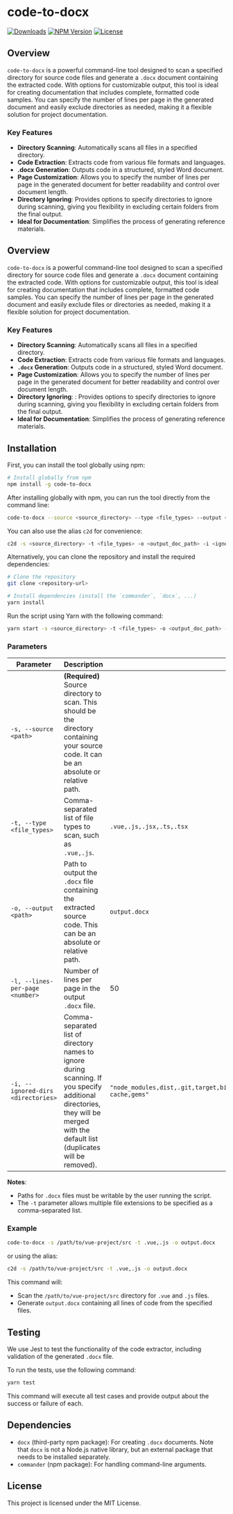 # code-to-docx

<!-- [![Build Status](https://img.shields.io/github/actions/workflow/status/xllily/code-to-docx/ci.yml?branch=main)](https://github.com/xllily/code-to-docx/actions) -->
<!-- [![Coverage](https://img.shields.io/codecov/c/github/xllily/code-to-docx/main)](https://codecov.io/gh/xllily/code-to-docx) -->
[![Downloads](https://img.shields.io/npm/dw/code-to-docx)](https://www.npmjs.com/package/code-to-docx)
[![NPM Version](https://img.shields.io/npm/v/code-to-docx)](https://www.npmjs.com/package/code-to-docx)
[![License](https://img.shields.io/npm/l/code-to-docx)](https://github.com/xllily/code-to-docx/blob/main/LICENSE)
<!-- [![Chat](https://img.shields.io/discord/yourdiscordid)](https://discord.gg/yourdiscordlink) -->

## Overview

`code-to-docx` is a powerful command-line tool designed to scan a specified directory for source code files and generate a `.docx` document containing the extracted code. With options for customizable output, this tool is ideal for creating documentation that includes complete, formatted code samples. You can specify the number of lines per page in the generated document and easily exclude directories as needed, making it a flexible solution for project documentation.

### Key Features
- **Directory Scanning**: Automatically scans all files in a specified directory.
- **Code Extraction**: Extracts code from various file formats and languages.
- **.docx Generation**: Outputs code in a structured, styled Word document.
- **Page Customization**: Allows you to specify the number of lines per page in the generated document for better readability and control over document length.
- **Directory Ignoring**: Provides options to specify directories to ignore during scanning, giving you flexibility in excluding certain folders from the final output.
- **Ideal for Documentation**: Simplifies the process of generating reference materials.

## Overview

`code-to-docx` is a powerful command-line tool designed to scan a specified directory for source code files and generate a `.docx` document containing the extracted code. With options for customizable output, this tool is ideal for creating documentation that includes complete, formatted code samples. You can specify the number of lines per page in the generated document and easily exclude files or directories as needed, making it a flexible solution for project documentation.

### Key Features
- **Directory Scanning**: Automatically scans all files in a specified directory.
- **Code Extraction**: Extracts code from various file formats and languages.
- **`.docx` Generation**: Outputs code in a structured, styled Word document.
- **Page Customization**: Allows you to specify the number of lines per page in the generated document for better readability and control over document length.
- **Directory Ignoring**: : Provides options to specify directories to ignore during scanning, giving you flexibility in excluding certain folders from the final output.
- **Ideal for Documentation**: Simplifies the process of generating reference materials.


## Installation

First, you can install the tool globally using npm:

```sh
# Install globally from npm
npm install -g code-to-docx
```

After installing globally with npm, you can run the tool directly from the command line:

```sh
code-to-docx --source <source_directory> --type <file_types> --output <output_doc_path>  --ignored-dirs <ignore_dirs> --lines-per-page <lines_per_page>
```

You can also use the alias `c2d` for convenience:

```sh
c2d -s <source_directory> -t <file_types> -o <output_doc_path> -i <ignore_dirs> -l <lines_per_page>
```

Alternatively, you can clone the repository and install the required dependencies:

```sh
# Clone the repository
git clone <repository-url>

# Install dependencies (install the `commander`, `docx`, ...)
yarn install
```
Run the script using Yarn with the following command:

```sh
yarn start -s <source_directory> -t <file_types> -o <output_doc_path> -i <ignore_dirs> -l <lines_per_page>
```

### Parameters

| Parameter                      | Description                                                                                                                                                      | Default                                |
| ------------------------------ | ---------------------------------------------------------------------------------------------------------------------------------------------------------------- | -------------------------------------- |
| `-s, --source <path>`          | **(Required)** Source directory to scan. This should be the directory containing your source code. It can be an absolute or relative path.                       |                                        |
| `-t, --type <file_types>`      | Comma-separated list of file types to scan, such as `.vue,.js`.                                                                                                   | `.vue,.js,.jsx,.ts,.tsx`               |
| `-o, --output <path>`          | Path to output the `.docx` file containing the extracted source code. This can be an absolute or relative path.                                                   | `output.docx`                          |
| `-l, --lines-per-page <number>`| Number of lines per page in the output `.docx` file.                                                                                                             | 50                                     |
| `-i, --ignored-dirs <directories>` | Comma-separated list of directory names to ignore during scanning. If you specify additional directories, they will be merged with the default list (duplicates will be removed). | `"node_modules,dist,.git,target,bin,build,__pycache__,venv,out,pkg,cargo-cache,gems"` |


**Notes**:

- Paths for `.docx` files must be writable by the user running the script.
- The `-t` parameter allows multiple file extensions to be specified as a comma-separated list.

### Example

```sh
code-to-docx -s /path/to/vue-project/src -t .vue,.js -o output.docx
```

or using the alias:

```sh
c2d -s /path/to/vue-project/src -t .vue,.js -o output.docx
```

This command will:

- Scan the `/path/to/vue-project/src` directory for `.vue` and `.js` files.
- Generate `output.docx` containing all lines of code from the specified files.

## Testing

We use Jest to test the functionality of the code extractor, including validation of the generated `.docx` file.

To run the tests, use the following command:

```sh
yarn test
```

This command will execute all test cases and provide output about the success or failure of each.

## Dependencies
- `docx` (third-party npm package): For creating `.docx` documents. Note that `docx` is not a Node.js native library, but an external package that needs to be installed separately.
- `commander` (npm package): For handling command-line arguments.

## License

This project is licensed under the MIT License.
